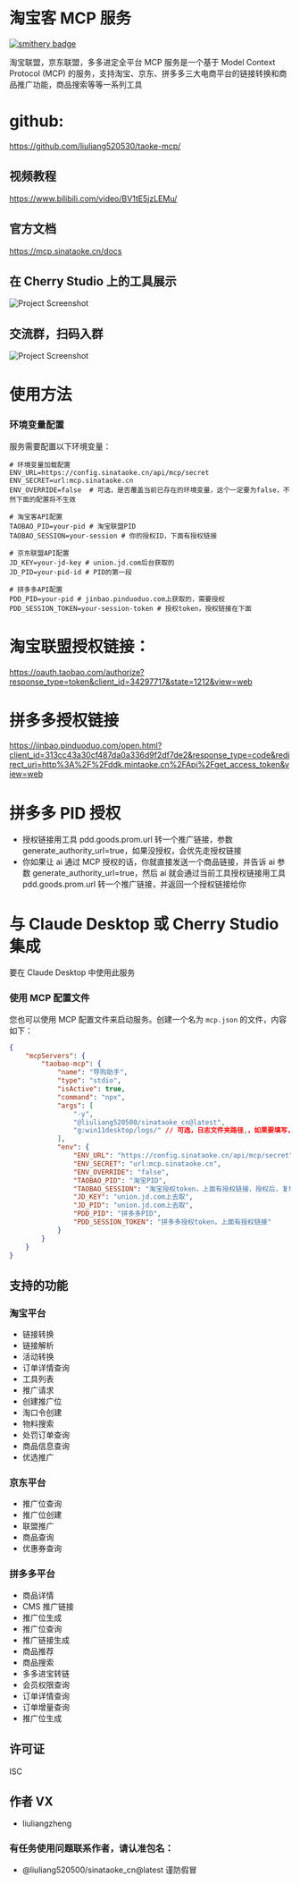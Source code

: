 # 淘宝客 MCP 服务

[![smithery badge](https://smithery.ai/badge/@liuliang520530/taoke-mcp)](https://smithery.ai/server/@liuliang520530/taoke-mcp)

淘宝联盟，京东联盟，多多进定全平台 MCP 服务是一个基于 Model Context Protocol (MCP) 的服务，支持淘宝、京东、拼多多三大电商平台的链接转换和商品推广功能，商品搜索等等一系列工具

# github:

https://github.com/liuliang520530/taoke-mcp/

## 视频教程

https://www.bilibili.com/video/BV1tE5jzLEMu/

## 官方文档

https://mcp.sinataoke.cn/docs

## 在 Cherry Studio 上的工具展示

![Project Screenshot](./screenshot.png)

## 交流群，扫码入群
![Project Screenshot](./qr.png)

# 使用方法

### 环境变量配置

服务需要配置以下环境变量：

```
# 环境变量加载配置
ENV_URL=https://config.sinataoke.cn/api/mcp/secret
ENV_SECRET=url:mcp.sinataoke.cn
ENV_OVERRIDE=false  # 可选，是否覆盖当前已存在的环境变量，这个一定要为false，不然下面的配置将不生效

# 淘宝客API配置
TAOBAO_PID=your-pid # 淘宝联盟PID
TAOBAO_SESSION=your-session # 你的授权ID，下面有授权链接

# 京东联盟API配置
JD_KEY=your-jd-key # union.jd.com后台获取的
JD_PID=your-pid-id # PID的第一段

# 拼多多API配置
PDD_PID=your-pid # jinbao.pinduoduo.com上获取的，需要授权
PDD_SESSION_TOKEN=your-session-token # 授权token，授权链接在下面
```

# 淘宝联盟授权链接：

https://oauth.taobao.com/authorize?response_type=token&client_id=34297717&state=1212&view=web

# 拼多多授权链接

https://jinbao.pinduoduo.com/open.html?client_id=313cc43a30cf487da0a336d9f2df7de2&response_type=code&redirect_uri=http%3A%2F%2Fddk.mintaoke.cn%2FApi%2Fget_access_token&view=web

# 拼多多 PID 授权

-   授权链接用工具 pdd.goods.prom.url 转一个推广链接，参数 generate_authority_url=true，如果没授权，会优先走授权链接
-   你如果让 ai 通过 MCP 授权的话，你就直接发送一个商品链接，并告诉 ai 参数 generate_authority_url=true，然后 ai 就会通过当前工具授权链接用工具 pdd.goods.prom.url 转一个推广链接，并返回一个授权链接给你

# 与 Claude Desktop 或 Cherry Studio 集成

要在 Claude Desktop 中使用此服务

### 使用 MCP 配置文件

您也可以使用 MCP 配置文件来启动服务。创建一个名为 `mcp.json` 的文件，内容如下：

```json
{
	"mcpServers": {
		"taobao-mcp": {
			"name": "导购助手",
			"type": "stdio",
			"isActive": true,
			"command": "npx",
			"args": [
				"-y",
				"@liuliang520500/sinataoke_cn@latest",
				"g:win11desktop/logs/" // 可选，日志文件夹路径,，如果要填写，要换成你自己本地电脑上的一个文件夹
			],
			"env": {
				"ENV_URL": "https://config.sinataoke.cn/api/mcp/secret",
				"ENV_SECRET": "url:mcp.sinataoke.cn",
				"ENV_OVERRIDE": "false",
				"TAOBAO_PID": "淘宝PID",
				"TAOBAO_SESSION": "淘宝授权token，上面有授权链接，授权后，复制token到这里",
				"JD_KEY": "union.jd.com上去取",
				"JD_PID": "union.jd.com上去取",
				"PDD_PID": "拼多多PID",
				"PDD_SESSION_TOKEN": "拼多多授权token，上面有授权链接"
			}
		}
	}
}
```

## 支持的功能

### 淘宝平台

-   链接转换
-   链接解析
-   活动转换
-   订单详情查询
-   工具列表
-   推广请求
-   创建推广位
-   淘口令创建
-   物料搜索
-   处罚订单查询
-   商品信息查询
-   优选推广

### 京东平台

-   推广位查询
-   推广位创建
-   联盟推广
-   商品查询
-   优惠券查询

### 拼多多平台

-   商品详情
-   CMS 推广链接
-   推广位生成
-   推广位查询
-   推广链接生成
-   商品推荐
-   商品搜索
-   多多进宝转链
-   会员权限查询
-   订单详情查询
-   订单增量查询
-   推广位生成

## 许可证

ISC

## 作者 VX

-   liuliangzheng

### 有任务使用问题联系作者，请认准包名：

-   @liuliang520500/sinataoke_cn@latest 谨防假冒

